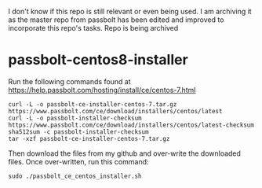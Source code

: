 I don't know if this repo is still relevant or even being used. I am archiving it as the master repo from passbolt has been edited and improved to incorporate this repo's tasks. Repo is being archived

# passbolt-centos8-installer

Run the following commands found at https://help.passbolt.com/hosting/install/ce/centos-7.html

```
curl -L -o passbolt-ce-installer-centos-7.tar.gz https://www.passbolt.com/ce/download/installers/centos/latest
curl -L -o passbolt-installer-checksum https://www.passbolt.com/ce/download/installers/centos/latest-checksum
sha512sum -c passbolt-installer-checksum
tar -xzf passbolt-ce-installer-centos-7.tar.gz
```

Then download the files from my github and over-write the downloaded files. Once over-written, run this command:

```
sudo ./passbolt_ce_centos_installer.sh
```
